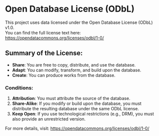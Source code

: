 # Open Database License (ODbL)

This project uses data licensed under the Open Database License (ODbL) v1.0.  
You can find the full license text here: https://opendatacommons.org/licenses/odbl/1-0/

## Summary of the License:
- **Share**: You are free to copy, distribute, and use the database.
- **Adapt**: You can modify, transform, and build upon the database.
- **Create**: You can produce works from the database.

### Conditions:
1. **Attribution**: You must attribute the source of the database.
2. **Share-Alike**: If you modify or build upon the database, you must distribute the resulting database under the same ODbL license.
3. **Keep Open**: If you use technological restrictions (e.g., DRM), you must also provide an unrestricted version.

For more details, visit: https://opendatacommons.org/licenses/odbl/1-0/